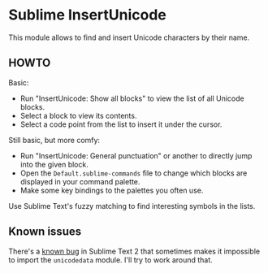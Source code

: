 # Sublime InsertUnicode

This module allows to find and insert Unicode characters by their name.

## HOWTO

Basic:

- Run "InsertUnicode: Show all blocks" to view the list of all Unicode blocks.
- Select a block to view its contents.
- Select a code point from the list to insert it under the cursor.

Still basic, but more comfy:

- Run "InsertUnicode: General punctuation" or another to directly jump into the given block.
- Open the `Default.sublime-commands` file to change which blocks are displayed in your command palette.
- Make some key bindings to the palettes you often use.

Use Sublime Text's fuzzy matching to find interesting symbols in the lists.

## Known issues

There's a [known bug][udb] in Sublime Text 2 that sometimes makes it impossible to import the `unicodedata` module. I'll try to work around that.

[udb]: www.sublimetext.com/forum/viewtopic.php?f=3&t=3462
